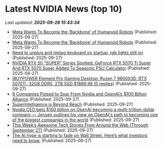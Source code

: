 # Latest NVIDIA News (top 10)
_Last updated: **2025-09-28 15:43:34**_

- [Meta Wants To Become the ‘Backbone’ of Humanoid Robots](https://me.pcmag.com/en/news/32495/meta-wants-to-become-the-backbone-of-humanoid-robots) (Published: 2025-09-27)
- [Meta Wants To Become the ‘Backbone’ of Humanoid Robots](https://uk.pcmag.com/news/160311/meta-wants-to-become-the-backbone-of-humanoid-robots) (Published: 2025-09-27)
- [Need to unplug and replug keyboard on startup, rgb lights still on](https://www.bleepingcomputer.com/forums/t/810935/need-to-unplug-and-replug-keyboard-on-startup-rgb-lights-still-on/) (Published: 2025-09-27)
- [NVIDIA RTX 50 “SUPER” Series Spotted: GeForce RTX 5070 Ti Super And RTX 5070 Super Added To Seasonic PSU Calculator](https://wccftech.com/geforce-rtx-5070-ti-super-and-rtx-5070-super-added-in-seasonic-psu-calculator/) (Published: 2025-09-27)
- [iBUYPOWER Element Pro Gaming Desktop: Ryzen 7 9800X3D, RTX 5070Ti, 32GB DDR5, 2TB SSD $1889.99 (0 replies)](https://slickdeals.net/f/18639568-ibuypower-element-pro-gaming-desktop-ryzen-7-9800x3d-rtx-5070ti-32gb-ddr5-2tb-ssd-1889-99) (Published: 2025-09-27)
- [8 Companies Poised to Soar From Nvidia and OpenAI’s $100 Billion Alliance](https://biztoc.com/x/c27ec7304e218651) (Published: 2025-09-27)
- [Superintelligence is Beyond Reach](https://dailyreckoning.com/superintelligence-is-beyond-reach/) (Published: 2025-09-27)
- [Nvidia CEO bets $100 billion on OpenAI becoming a multi-trillion-dollar company — Jensen outlines his view on OpenAI's path to becoming one of the biggest companies in the world](https://www.tomshardware.com/tech-industry/jensen-huang-says-open-ai-will-be-a-multi-trillion-dollar-company) (Published: 2025-09-27)
- [This Week’s Awesome Tech Stories From Around the Web (Through September 27)](https://singularityhub.com/2025/09/27/this-weeks-awesome-tech-stories-from-around-the-web-through-september-27/) (Published: 2025-09-27)
- [The AI hype is starting to fade on Wall Street. Here’s what investors need to know.](https://www.marketwatch.com/story/the-ai-hype-is-starting-to-fade-on-wall-street-heres-what-investors-need-to-know-2606749a) (Published: 2025-09-27)
